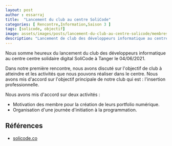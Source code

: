 ```yaml
---
layout: post
author : essarraj
title:  "Lancement du club au centre SoliCode"
categories: [ Rencontre,Information,Saison 3 ]
tags: [solicode, objectif]
image: assets/images/posts/lancement-du-club-au-centre-solicode/membres.jpg
description: "Lancement de club des développeurs informatique au centre solidaire digital SoliCode à Tanger"
---
```


Nous somme heureux du lancement du club des développeurs informatique au centre centre solidaire digital SoliCode à Tanger le 04/06/2021.

Dans notre première rencontre, nous avons discuté sur l'objectif de club à atteindre et les activités que nous pouvons réaliser dans le centre. Nous avons mis d'accord sur l'objectif principale de notre club qui est : l'insertion professionnelle.

Nous avons mis d'accord sur deux activités : 
- Motivation des membre pour la création de leurs portfolio numérique.
- Organisation d'une journée d'initiation à la programmation.


## Références 

- [solicode.co](https://solicode.co/)
